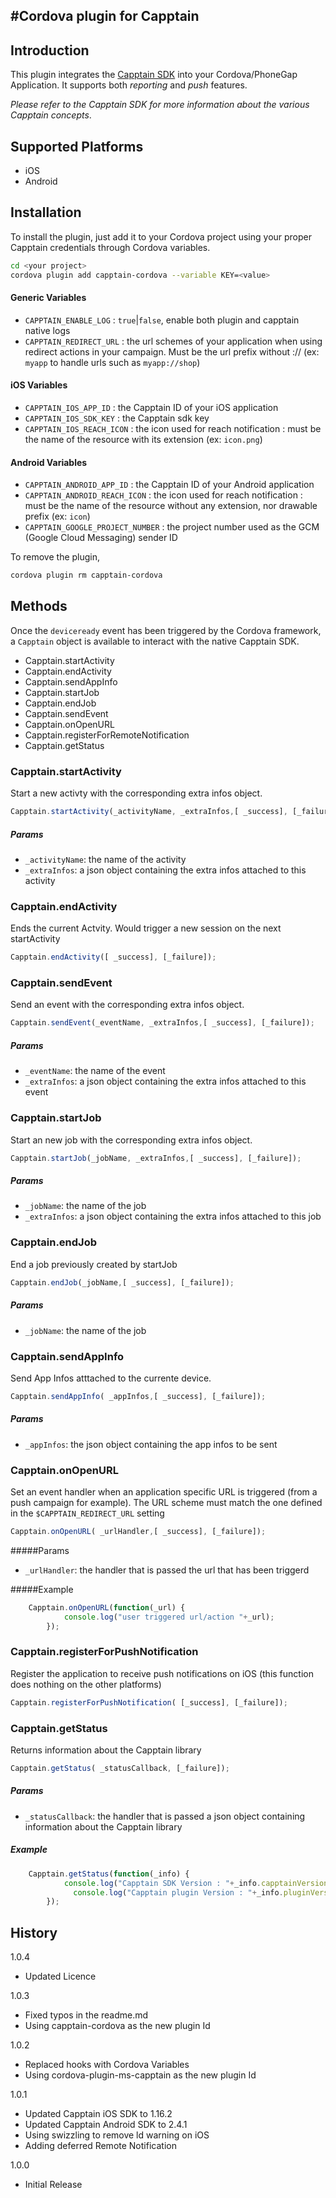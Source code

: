     
#Cordova plugin for Capptain
----

Introduction
--
This plugin integrates the [Capptain SDK] into your Cordova/PhoneGap Application. It supports both *reporting* and *push* features. 

*Please refer to the Capptain SDK for more information about the various Capptain concepts*.

Supported Platforms
--
* iOS
* Android

Installation
--
To install the plugin, just add it to your Cordova project using your proper Capptain credentials through Cordova variables.
```sh
cd <your project>
cordova plugin add capptain-cordova --variable KEY=<value>
```
#### Generic Variables

- `CAPPTAIN_ENABLE_LOG` : `true`|`false`, enable both plugin and capptain native logs
- `CAPPTAIN_REDIRECT_URL` : the url schemes of your application when using redirect actions in your campaign. Must be the url prefix without :// (ex: `myapp` to handle urls such as `myapp://shop`)

#### iOS Variables
- `CAPPTAIN_IOS_APP_ID` : the Capptain ID of your iOS application
- `CAPPTAIN_IOS_SDK_KEY` : the Capptain sdk key 
- `CAPPTAIN_IOS_REACH_ICON` : the icon used for reach notification : must be the name of the resource with its extension (ex: `icon.png`)


#### Android Variables
- `CAPPTAIN_ANDROID_APP_ID` : the Capptain ID of your Android application
- `CAPPTAIN_ANDROID_REACH_ICON` : the icon used for reach notification : must be the name of the resource without any extension, nor drawable prefix  (ex: `icon`)
- `CAPPTAIN_GOOGLE_PROJECT_NUMBER` : the project number used as the GCM (Google Cloud Messaging) sender ID
 
To remove the plugin,
```sh
cordova plugin rm capptain-cordova
```

Methods
--
Once the `deviceready` event has been triggered by the Cordova framework, a `Capptain` object is available to interact with the native Capptain SDK.

* Capptain.startActivity
* Capptain.endActivity
* Capptain.sendAppInfo
* Capptain.startJob
* Capptain.endJob
* Capptain.sendEvent
* Capptain.onOpenURL
* Capptain.registerForRemoteNotification
* Capptain.getStatus

### Capptain.startActivity

Start a new activty  with the corresponding extra infos object.
```javascript
Capptain.startActivity(_activityName, _extraInfos,[ _success], [_failure]);
```
##### Params
* `_activityName`: the name of the activity
* `_extraInfos`: a json object containing the extra infos attached to this activity

### Capptain.endActivity
Ends the current Actvity. Would trigger a new session on the next startActivity
```javascript
Capptain.endActivity([ _success], [_failure]);
```
### Capptain.sendEvent
Send an event  with the corresponding extra infos object.
```javascript
Capptain.sendEvent(_eventName, _extraInfos,[ _success], [_failure]);
```
##### Params
* `_eventName`: the name of the event
* `_extraInfos`: a json object containing the extra infos attached to this event

### Capptain.startJob
Start an new job  with the corresponding extra infos object.
```javascript
Capptain.startJob(_jobName, _extraInfos,[ _success], [_failure]);
```
##### Params
* `_jobName`: the name of the job
* `_extraInfos`: a json object containing the extra infos attached to this job

### Capptain.endJob
End a job previously created by startJob
```javascript
Capptain.endJob(_jobName,[ _success], [_failure]);
```
##### Params
* `_jobName`: the name of the job

### Capptain.sendAppInfo
Send App Infos atttached to the currente device.
```javascript
Capptain.sendAppInfo( _appInfos,[ _success], [_failure]);
```
##### Params
* `_appInfos`: the json object containing the app infos to be sent

### Capptain.onOpenURL
Set an event handler when an application specific URL is triggered (from a push campaign for example). The URL scheme must match the one defined in the `$CAPPTAIN_REDIRECT_URL` setting
```javascript
Capptain.onOpenURL( _urlHandler,[ _success], [_failure]);
```
#####Params
* `_urlHandler`:  the handler that is passed the url that has been triggerd

#####Example
```javascript
	Capptain.onOpenURL(function(_url) {
			console.log("user triggered url/action "+_url);
		});
```
### Capptain.registerForPushNotification
Register the application to receive push notifications on iOS (this function does nothing on the other platforms)
```javascript
Capptain.registerForPushNotification( [_success], [_failure]);
```
### Capptain.getStatus
Returns information about the Capptain library
```javascript
Capptain.getStatus( _statusCallback, [_failure]);
```
##### Params
* `_statusCallback`:  the handler that is passed a json object containing information about the Capptain library

##### Example
```javascript
	Capptain.getStatus(function(_info) {
		    console.log("Capptain SDK Version : "+_info.capptainVersion);
		      console.log("Capptain plugin Version : "+_info.pluginVersion);
		});
```


History
----

1.0.4
* Updated Licence

1.0.3
* Fixed typos in the readme.md
* Using capptain-cordova as the new plugin Id
 

1.0.2
* Replaced hooks with Cordova Variables
* Using cordova-plugin-ms-capptain as the new plugin Id

1.0.1
* Updated Capptain iOS SDK to 1.16.2
* Updated Capptain Android SDK to 2.4.1
* Using swizzling to remove ld warning on iOS
* Adding deferred Remote Notification

1.0.0
* Initial Release
    

[Capptain SDK]:HTTP://WWW.CAPPTAIN.COM
